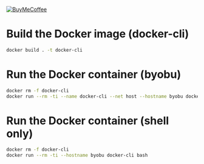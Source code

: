 [![BuyMeCoffee][buymecoffeebedge]][buymecoffee]

# Build the Docker image (docker-cli)
```bash
docker build . -t docker-cli
```

# Run the Docker container (byobu)
```bash
docker rm -f docker-cli
docker run --rm -ti --name docker-cli --net host --hostname byobu docker-cli byobu -S work
```

# Run the Docker container (shell only)
```bash
docker rm -f docker-cli
docker run --rm -ti --hostname byobu docker-cli bash
```

[buymecoffee]: https://www.buymeacoffee.com/xirixiz
[buymecoffeebedge]: https://camo.githubusercontent.com/cd005dca0ef55d7725912ec03a936d3a7c8de5b5/68747470733a2f2f696d672e736869656c64732e696f2f62616467652f6275792532306d6525323061253230636f666665652d646f6e6174652d79656c6c6f772e737667
